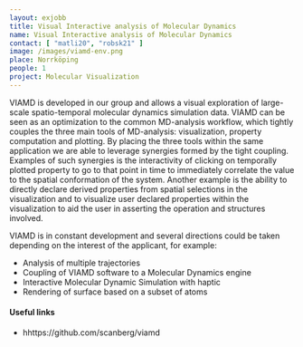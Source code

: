 ```yaml
---
layout: exjobb
title: Visual Interactive analysis of Molecular Dynamics
name: Visual Interactive analysis of Molecular Dynamics
contact: [ "matli20", "robsk21" ]
image: /images/viamd-env.png
place: Norrköping
people: 1
project: Molecular Visualization
---
```


VIAMD is developed in our group and allows a visual exploration of large-scale spatio-temporal molecular dynamics simulation data. VIAMD can be seen as an optimization to the common MD-analysis workflow, which tightly couples the three main tools of MD-analysis: visualization, property computation and plotting. By placing the three tools within the same application we are able to leverage synergies formed by the tight coupling. Examples of such synergies is the interactivity of clicking on temporally plotted property to go to that point in time to immediately correlate the value to the spatial conformation of the system. Another example is the ability to directly declare derived properties from spatial selections in the visualization and to visualize user declared properties within the visualization to aid the user in asserting the operation and structures involved.

VIAMD is in constant development and several directions could be taken depending on the interest of the applicant, for example:
- Analysis of multiple trajectories
- Coupling of VIAMD software to a Molecular Dynamics engine
- Interactive Molecular Dynamic Simulation with haptic
- Rendering of surface based on a subset of atoms


#### Useful links
 - hhttps://github.com/scanberg/viamd
